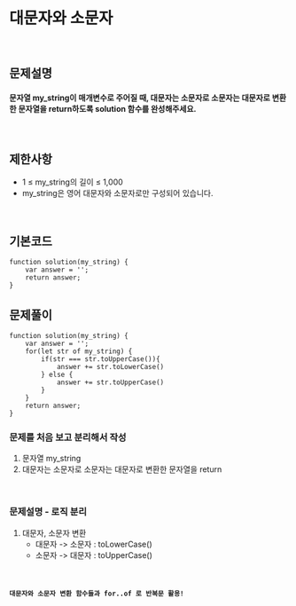 # 대문자와 소문자

<br>

## 문제설명
#### 문자열 my_string이 매개변수로 주어질 때, 대문자는 소문자로 소문자는 대문자로 변환한 문자열을 return하도록 solution 함수를 완성해주세요.

<br>

## 제한사항
* 1 ≤ my_string의 길이 ≤ 1,000
* my_string은 영어 대문자와 소문자로만 구성되어 있습니다.


<br>

## 기본코드
```
function solution(my_string) {
    var answer = '';
    return answer;
}
```


## 문제풀이
```
function solution(my_string) {
    var answer = '';
    for(let str of my_string) {
        if(str === str.toUpperCase()){
            answer += str.toLowerCase()
        } else {
            answer += str.toUpperCase()
        }
    }
    return answer;
}
```
### 문제를 처음 보고 분리해서 작성
1. 문자열 my_string
2. 대문자는 소문자로 소문자는 대문자로 변환한 문자열을 return

<br>

### 문제설명 - 로직 분리
1. 대문자, 소문자 변환
   - 대문자 -> 소문자 : toLowerCase()
   - 소문자 -> 대문자 : toUpperCase()


<br>

#### `대문자와 소문자 변환 함수들과 for..of 로 반복문 활용!`